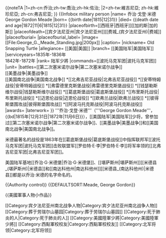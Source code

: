 {{noteTA
|1=zh-cn:乔治;zh-tw:喬治;zh-hk:佐治;
|2=zh-tw:維吉尼亞; zh-hk:維珍尼亞; zh-cn:弗吉尼亚;
}}
{{Infobox military person
|name= 乔治·戈登·米德<br/>George Gordon Meade
|born= {{birth date|1815|12|31}}
|died= {{death date and age|1872|11|6|1815|12|31}}
|placeofbirth=[[西班牙|西班牙]][[加的斯|加的斯]]
|placeofdeath=[[宾夕法尼亚州|宾夕法尼亚州]][[费城_(宾夕法尼亚州)|费城]]
|placeofburial=
|placeofburial_label= 
|image=[[File:George_G._Meade_Standing.jpg|200px]]
|caption=
|nickname= Old Snapping Turtle
|allegiance= [[美国|美国]]
|branch= [[美国陆军|美国陆军]]
|serviceyears=1835年-1836年<br/>1842年-1872年
|rank= 陆军少將
|commands=[[波托马克军团|波托马克军团]]
|unit=
|battles=[[第二次塞米诺尔战争|第二次塞米诺尔战争]]<br/>[[美墨战争|美墨战争]]<br/>[[美国南北战争|美国南北战争]]
*[[北弗吉尼亚战役|北弗吉尼亚战役]]
*[[安蒂特姆战役|安蒂特姆战役]]
*[[弗雷德里克斯堡战役|弗雷德里克斯堡战役]]
*[[钱瑟勒斯维尔战役|钱瑟勒斯维尔战役]]
*[[葛底斯堡战役|葛底斯堡战役]]
*[[布里斯托战役|布里斯托战役]]
*[[迈恩伦战役|迈恩伦战役]]
*[[欧弗兰战役|欧弗兰战役]]
*[[彼得斯堡围攻战|彼得斯堡围攻战]]
*[[阿波马托克斯战役|阿波马托克斯战役]]
|awards=
|laterwork=
}}
'''乔治·戈登·米德'''（'''George Gordon Meade'''，{{bd|1815年|12月31日|1872年|11月6日}}），[[美国陆军|美国陆军]]少将，曾参加过[[第二次塞米诺尔战争|第二次塞米诺尔战争]]、[[美墨战争|美墨战争]]和[[美国南北战争|美国南北战争]]。

米德最著名的战役是1863年在[[葛底斯堡战役|葛底斯堡战役]]中指挥联邦军[[波托马克军团|波托马克军团]]击败联盟军[[罗伯特·E·李|罗伯特·E·李]]将军率领的[[北弗吉尼亚军团|北弗吉尼亚军团]]。

美国陆军基地[[乔治·G·米德堡|乔治·G·米德堡]]、[[堪萨斯州|堪萨斯州]][[米德县_(堪萨斯州)|米德县]]和[[南达科他州|南达科他州]][[米德县_(南达科他州)|米德县]]都是以乔治·米德的名字命名的。

{{Authority control}}
{{DEFAULTSORT:Meade, George Gordon}}

{{美國軍事人物小作品}}

[[Category:宾夕法尼亚州南北战争人物|Category:宾夕法尼亚州南北战争人物]]
[[Category:葬于劳瑞尔山墓园|Category:葬于劳瑞尔山墓园]]
[[Category:死于肺炎的人|Category:死于肺炎的人]]
[[Category:美國陸軍少將|Category:美國陸軍少將]]
[[Category:西點軍校校友|Category:西點軍校校友]]
[[Category:北军将领|Category:北军将领]]